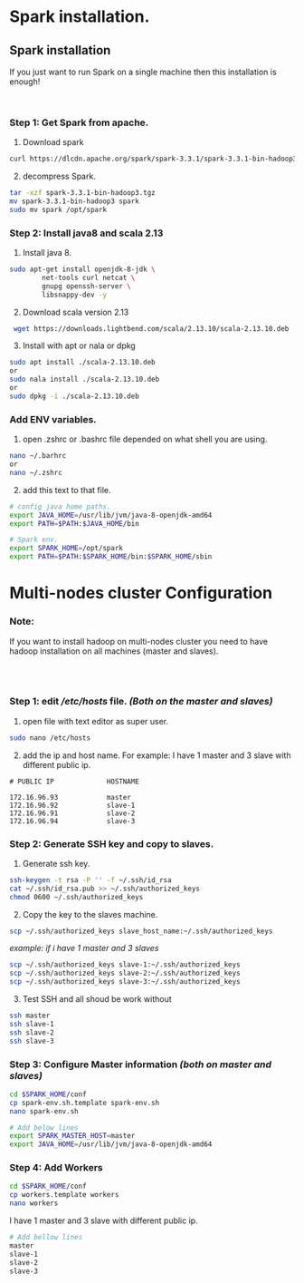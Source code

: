 # Spark installation.

## Spark installation
If you just want to run Spark on a single machine then this installation is enough!

<br />

### Step 1: Get Spark from apache.
1. Download spark
```bash
curl https://dlcdn.apache.org/spark/spark-3.3.1/spark-3.3.1-bin-hadoop3.tgz -o spark-3.3.1-bin-hadoop3.tgz
```
2. decompress Spark.

```bash
tar -xzf spark-3.3.1-bin-hadoop3.tgz
mv spark-3.3.1-bin-hadoop3 spark
sudo mv spark /opt/spark
```
### Step 2: Install java8 and scala 2.13
1. Install java 8.
```bash
sudo apt-get install openjdk-8-jdk \
		net-tools curl netcat \
		gnupg openssh-server \
		libsnappy-dev -y
```

2. Download scala version 2.13
```bash
 wget https://downloads.lightbend.com/scala/2.13.10/scala-2.13.10.deb
```

3. Install with apt or nala or dpkg
```bash
sudo apt install ./scala-2.13.10.deb
or
sudo nala install ./scala-2.13.10.deb
or 
sudo dpkg -i ./scala-2.13.10.deb

```
### Add ENV variables.
1. open .zshrc or .bashrc file depended on what shell you are using.
```bash
nano ~/.barhrc 
or 
nano ~/.zshrc
```
2. add this text to that file.
```bash
# config java home paths. 
export JAVA_HOME=/usr/lib/jvm/java-8-openjdk-amd64 
export PATH=$PATH:$JAVA_HOME/bin 

# Spark env.
export SPARK_HOME=/opt/spark
export PATH=$PATH:$SPARK_HOME/bin:$SPARK_HOME/sbin
```

# Multi-nodes cluster Configuration

### Note:
If you want to install hadoop on multi-nodes cluster you need to have hadoop installation on all machines (master and slaves).

<br />
<br />

### Step 1: edit */etc/hosts* file. *(Both on the master and slaves)*
1. open file with text editor as super user.
```bash
sudo nano /etc/hosts
```

2. add the ip and host name.
	For example: I have 1 master and 3 slave with different public ip.
```text
# PUBLIC IP             HOSTNAME

172.16.96.93            master 
172.16.96.92            slave-1     
172.16.96.91            slave-2     
172.16.96.94            slave-3
```


### Step 2:  Generate SSH key and copy to slaves.
1. Generate ssh key.
```bash
ssh-keygen -t rsa -P '' -f ~/.ssh/id_rsa
cat ~/.ssh/id_rsa.pub >> ~/.ssh/authorized_keys
chmod 0600 ~/.ssh/authorized_keys
```

2. Copy the key to the slaves machine.
```bash
scp ~/.ssh/authorized_keys slave_host_name:~/.ssh/authorized_keys
```

*example:* *if i have 1 master and 3 slaves*
```bash
scp ~/.ssh/authorized_keys slave-1:~/.ssh/authorized_keys
scp ~/.ssh/authorized_keys slave-2:~/.ssh/authorized_keys
scp ~/.ssh/authorized_keys slave-3:~/.ssh/authorized_keys
```

3. Test SSH and all shoud be work without 
```bash
ssh master
ssh slave-1
ssh slave-2
ssh slave-3
```

### Step 3: Configure Master information *(both on master and slaves)*
```bash
cd $SPARK_HOME/conf
cp spark-env.sh.template spark-env.sh
nano spark-env.sh

# Add below lines
export SPARK_MASTER_HOST=master
export JAVA_HOME=/usr/lib/jvm/java-8-openjdk-amd64 
```

### Step 4: Add Workers
```bash
cd $SPARK_HOME/conf
cp workers.template workers
nano workers
```
I have 1 master and 3 slave with different public ip.
```bash
# Add bellow lines
master
slave-1
slave-2
slave-3
```



